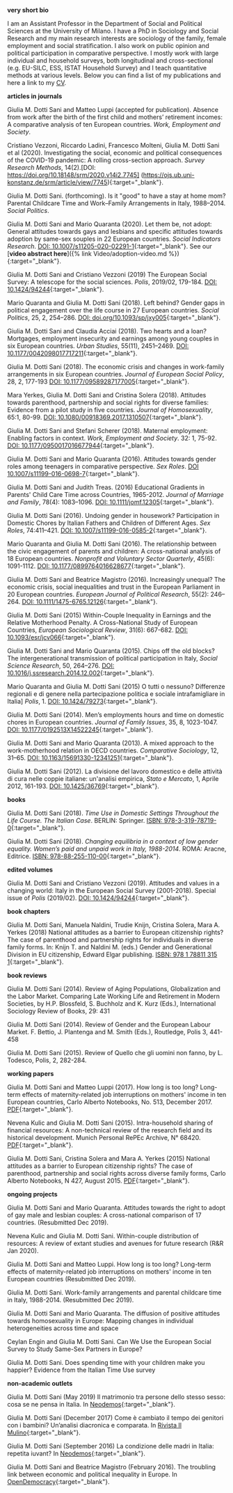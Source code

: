 **very short bio**  

I am an Assistant Professor in the Department of Social and Political Sciences at the University of Milano. I have a PhD in Sociology and Social Research and my main research interests are sociology of the family, female employment and social stratification. I also work on public opinion and political participation in comparative perspective. I mostly work with large individual and household surveys, both longitudinal and cross-sectional (e.g. EU-SILC, ESS, ISTAT Household Survey) and I teach quantitative methods at various levels. Below you can find a list of my publications and here a link to my [CV](DottiSani_CV.pdf).

**articles in journals**

Giulia M. Dotti Sani and Matteo Luppi (accepted for publication). Absence from work after the birth of the first child and mothers’ retirement incomes: A comparative analysis of ten European countries. _Work, Employment and Society_.

Cristiano Vezzoni, Riccardo Ladini, Francesco Molteni, Giulia M. Dotti Sani et al (2020). Investigating the social, economic and political consequences of the COVID-19 pandemic: A rolling cross-section approach. _Survey Research Methods_, 14(2).[DOI: https://doi.org/10.18148/srm/2020.v14i2.7745] (https://ojs.ub.uni-konstanz.de/srm/article/view/7745){:target="_blank"}.

Giulia M. Dotti Sani. (forthcoming). Is it "good" to have a stay at home mom? Parental Childcare Time and Work–Family Arrangements in Italy, 1988–2014. _Social Politics_.


Giulia M. Dotti Sani and Mario Quaranta (2020). Let them be, not adopt: General attitudes towards gays and lesbians and specific attitudes towards adoption by same-sex souples in 22 European countries. _Social Indicators Research_. [DOI: 10.1007/s11205-020-02291-1](https://link.springer.com/article/10.1007/s11205-020-02291-1){:target="_blank"}. See our [**video abstract here**]({% link Video/adoption-video.md %}){:target="_blank"}.

Giulia M. Dotti Sani and Cristiano Vezzoni (2019) The European Social Survey: A telescope for the social sciences. _Polis_, 2019/02, 179-184. [DOI: 10.1424/94244](https://www.rivisteweb.it/doi/10.1424/94244){:target="_blank"}.

Mario Quaranta and Giulia M. Dotti Sani (2018). Left behind? Gender gaps in political engagement over the life course in 27 European countries. _Social Politics_, 25, 2, 254–286. [DOI: doi.org/10.1093/sp/jxy005](https://academic.oup.com/sp/article/25/2/254/4851034){:target="_blank"}.

Giulia M. Dotti Sani and Claudia Acciai (2018). Two hearts and a loan? Mortgages, employment insecurity and earnings among young couples in six European countries. _Urban Studies_, 55(11), 2451–2469. [DOI: 10.1177/0042098017717211](https://journals.sagepub.com/doi/full/10.1177/0042098017717211){:target="_blank"}.

Giulia M. Dotti Sani (2018). The economic crisis and changes in work-family arrangements in six European countries. _Journal of European Social Policy_, 28, 2, 177-193 [DOI: 10.1177/09589287177005](https://journals.sagepub.com/doi/full/10.1177/0958928717700566){:target="_blank"}.

Mara Yerkes, Giulia M. Dotti Sani and Cristina Solera (2018). Attitudes towards parenthood, partnership and social rights for diverse families: Evidence from a pilot study in five countries. _Journal of Homosexuality_, 65:1, 80-99. [DOI: 10.1080/00918369.2017.1310507](https://www.tandfonline.com/doi/full/10.1080/00918369.2017.1310507){:target="_blank"}.

Giulia M. Dotti Sani and Stefani Scherer (2018). Maternal employment: Enabling factors in context. _Work, Employment and Society_. 32: 1, 75-92. [DOI: 10.1177/0950017016677944](https://journals.sagepub.com/doi/full/10.1177/0950017016677944){:target="_blank"}.

Giulia M. Dotti Sani and Mario Quaranta (2016). Attitudes towards gender roles among teenagers in comparative perspective. _Sex Roles_. [DOI 10.1007/s11199-016-0698-7](https://link.springer.com/article/10.1007/s11199-016-0698-7){:target="_blank"}.

Giulia M. Dotti Sani and Judith Treas. (2016) Educational Gradients in Parents' Child Care Time across Countries, 1965-2012. _Journal of Marriage and Family_, 78(4): 1083–1096. [DOI: 10.1111/jomf.12305](https://onlinelibrary.wiley.com/doi/full/10.1111/jomf.12305){:target="_blank"}.

Giulia M. Dotti Sani (2016). Undoing gender in housework? Participation in Domestic Chores by Italian Fathers and Children of
Different Ages. _Sex Roles_, 74:411–421. [DOI: 10.1007/s11199-016-0585-2](https://link.springer.com/article/10.1007/s11199-016-0585-2){:target="_blank"}.

Mario Quaranta and Giulia M. Dotti Sani (2016). The relationship between the civic engagement of parents and children: A cross-national analysis of 18 European countries. _Nonprofit and Voluntary Sector Quarterly_, 45(6): 1091-1112. [DOI: 10.1177/0899764016628677](https://journals.sagepub.com/doi/full/10.1177/0899764016628677){:target="_blank"}.

Giulia M. Dotti Sani and Beatrice Magistro (2016). Increasingly unequal? The economic crisis, social inequalities and trust in the European Parliament in 20 European countries. _European Journal of Political Research_, 55(2): 246–264. [DOI: 10.1111/1475-6765.12126](https://ejpr.onlinelibrary.wiley.com/doi/10.1111/1475-6765.12126){:target="_blank"}.

Giulia M. Dotti Sani (2015) Within-Couple Inequality in Earnings and the Relative Motherhood Penalty. A Cross-National Study of European Countries, _European Sociological Review_, 31(6): 667-682. [DOI: 10.1093/esr/jcv066](https://doi.org/10.1093/esr/jcv066){:target="_blank"}.

Giulia M. Dotti Sani and Mario Quaranta (2015). Chips off the old blocks? The intergenerational transmission of political participation in Italy, _Social Science Research_, 50, 264–276. [DOI: 10.1016/j.ssresearch.2014.12.002](https://doi.org/10.1016/j.ssresearch.2014.12.002){:target="_blank"}.

Mario Quaranta and Giulia M. Dotti Sani (2015) O tutti o nessuno? Differenze regionali e di genere nella partecipazione politica e sociale intrafamigliare in Italia] _Polis_, 1. [DOI: 10.1424/79273](https://www.rivisteweb.it/doi/10.1424/79273){:target="_blank"}.

Giulia M. Dotti Sani (2014). Men’s employments hours and time on domestic chores in European countries. _Journal of Family Issues_, 35, 8, 1023-1047. [DOI: 10.1177/0192513X14522245](https://doi.org/10.1177/0192513X14522245){:target="_blank"}.

Giulia M. Dotti Sani and Mario Quaranta (2013). A mixed approach to the work-motherhood relation in OECD countries. _Comparative Sociology_, 12, 31–65. [DOI: 10.1163/15691330-12341251](https://doi.org/10.1163/15691330-12341251){:target="_blank"}.

Giulia M. Dotti Sani (2012). La divisione del lavoro domestico e delle attività di cura nelle coppie italiane: un'analisi empirica, _Stato e Mercato_, 1, Aprile 2012, 161-193. [DOI: 10.1425/36769](https://www.rivisteweb.it/doi/10.1425/36769){:target="_blank"}.

**books**

Giulia M. Dotti Sani (2018). _Time Use in Domestic Settings Throughout the Life Course. The Italian Case_. BERLIN: Springer. [ISBN: 978-3-319-78719-0](https://www.springer.com/gp/book/9783319787190){:target="_blank"}.

Giulia M. Dotti Sani (2018). _Changing equilibria in a context of low gender equality. Women’s paid and unpaid work in Italy, 1988-2014_. ROMA: Aracne, Editrice. [ISBN: 978-88-255-110-00](http://www.aracneeditrice.it/index.php/pubblicazione.html?item=9788825511000){:target="_blank"}.

**edited volumes**

Giulia M. Dotti Sani and Cristiano Vezzoni (2019). Attitudes and values in a changing world: Italy in the European Social Survey (2001-2018). Special issue of _Polis_ (2019/02). [DOI: 10.1424/94244](https://www.rivisteweb.it/doi/10.1424/94244){:target="_blank"}.


**book chapters**

Giulia M. Dotti Sani, Manuela Naldini, Trudie Knijn, Cristina Solera, Mara A. Yerkes (2018) National attitudes as a barrier to European citizenship rights? The case of parenthood and partnership rights for individuals in diverse family forms. In: Knijn T. and Naldini M. (eds.) Gender and Generational Division in EU citizenship, Edward Elgar publishing. [ISBN: 978 1 78811 315 1](https://www.e-elgar.com/shop/gender-and-generational-division-in-eu-citizenship){:target="_blank"}.

**book reviews**

Giulia M. Dotti Sani (2014). Review of Aging Populations, Globalization and the Labor Market. Comparing Late Working Life and Retirement in Modern Societies, by H.P. Blossfeld, S. Buchholz and K. Kurz (Eds.), International Sociology Review of Books, 29: 431

Giulia M. Dotti Sani (2014). Review of Gender and the European Labour Market. F. Bettio, J. Plantenga and M. Smith (Eds.), Routledge, Polis 3, 441-458

Giulia M. Dotti Sani (2015). Review of Quello che gli uomini non fanno, by L. Todesco, Polis, 2, 282-284.


**working papers**

Giulia M. Dotti Sani and Matteo Luppi (2017). How long is too long? Long-term effects of maternity-related job interruptions on mothers' income in ten European countries, Carlo Alberto Notebooks, No. 513, December 2017. [PDF](https://www.carloalberto.org/wp-content/uploads/2018/11/no.513.pdf){:target="_blank"}.

Nevena Kulic and Giulia M. Dotti Sani (2015). Intra-household sharing of financial resources: A non-technical review of the
research field and its historical development. Munich Personal RePEc Archive, N° 68420. [PDF](https://mpra.ub.uni-muenchen.de/68420/7/MPRA_paper_68420.pdf){:target="_blank"}.

Giulia M. Dotti Sani, Cristina Solera and Mara A. Yerkes (2015) National attitudes as a barrier to European citizenship rights? The case of parenthood, partnership and social rights across diverse family forms, Carlo Alberto Notebooks, N 427, August 2015. [PDF](https://www.carloalberto.org/wp-content/uploads/2018/11/no.427.pdf){:target="_blank"}.


**ongoing projects**

Giulia M. Dotti Sani and Mario Quaranta. Attitudes towards the right to adopt of gay male and lesbian couples: A cross-national comparison of 17 countries. (Resubmitted Dec 2019).

Nevena Kulic and Giulia M. Dotti Sani. Within-couple distribution of resources: A review of extant studies and avenues for future research (R&R Jan 2020).

Giulia M. Dotti Sani and Matteo Luppi. How long is too long? Long-term effects of maternity-related job interruptions on mothers' income in ten European countries (Resubmitted Dec 2019).

Giulia M. Dotti Sani. Work-family arrangements and parental childcare time in Italy, 1988-2014. (Resubmitted Dec 2019).

Giulia M. Dotti Sani and Mario Quaranta. The diffusion of positive attitudes towards homosexuality in Europe: Mapping changes in individual heterogeneities across time and space

Ceylan Engin and Giulia M. Dotti Sani. Can We Use the European Social Survey to Study Same-Sex Partners in Europe?

Giulia M. Dotti Sani. Does spending time with your children make you happier? Evidence from the Italian Time Use survey


**non-academic outlets**

Giulia M. Dotti Sani (May 2019) Il matrimonio tra persone dello stesso sesso: cosa se ne pensa in Italia. In [Neodemos](https://www.neodemos.info/articoli/il-matrimonio-tra-persone-dello-stesso-sesso-cosa-se-ne-pensa-in-italia/){:target="_blank"}.

Giulia M. Dotti Sani (December 2017) Come è cambiato il tempo dei genitori con i bambini? Un’analisi diacronica e comparata. In [Rivista Il Mulino](https://www.rivistailmulino.it/news/newsitem/index/Item/News:NEWS_ITEM:4197){:target="_blank"}.

Giulia M. Dotti Sani (September 2016) La condizione delle madri in Italia: repetita iuvant? In [Neodemos](www.neodemos.info/articoli/la-condizione-delle-madri-in-italia-repetita-iuvant){:target="_blank"}.

Giulia M. Dotti Sani and Beatrice Magistro (February 2016). The troubling link between economic and political inequality in Europe. In [OpenDemocracy](https://www.opendemocracy.net/en/can-europe-make-it/troubling-link-between-economic-and-political/){:target="_blank"}.
